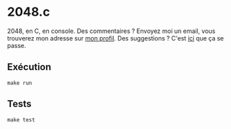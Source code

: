 2048.c
======

2048, en C, en console.
Des commentaires ? Envoyez moi un email, vous trouverez mon adresse sur [mon profil](https://github.com/palra).
Des suggestions ? C'est [ici](https://github.com/palra/2048.c/issues) que ça se passe.

## Exécution

```
make run
```

## Tests

```
make test
```
